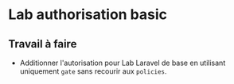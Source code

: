 # Lab authorisation basic

## Travail à faire

- Additionner l'autorisation pour Lab Laravel de base en utilisant uniquement `gate` sans recourir aux `policies`.
